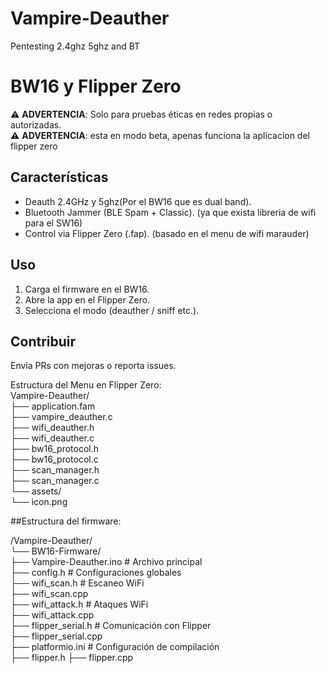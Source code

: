 # Vampire-Deauther
Pentesting 2.4ghz 5ghz and BT
# BW16 y Flipper Zero
⚠️ **ADVERTENCIA**: Solo para pruebas éticas en redes propias o autorizadas.  
⚠️ **ADVERTENCIA**: esta en modo beta, apenas funciona la aplicacion del flipper zero

## Características  
- Deauth 2.4GHz y 5ghz(Por el BW16 que es dual band).  
- Bluetooth Jammer (BLE Spam + Classic). (ya que exista libreria de wifi para el SW16)  
- Control via Flipper Zero (.fap).  (basado en el menu de wifi marauder)  

## Uso  
1. Carga el firmware en el BW16.  
2. Abre la app en el Flipper Zero.  
3. Selecciona el modo (deauther / sniff etc.).  

## Contribuir  
Envía PRs con mejoras o reporta issues.  

Estructura del Menu en Flipper Zero:  
Vampire-Deauther/  
├── application.fam  
├── vampire_deauther.c  
├── wifi_deauther.h  
├── wifi_deauther.c  
├── bw16_protocol.h  
├── bw16_protocol.c  
├── scan_manager.h  
├── scan_manager.c  
└── assets/  
    └── icon.png   
    
  

    
##Estructura del firmware:

/Vampire-Deauther/  
└── BW16-Firmware/  
    ├── Vampire-Deauther.ino        # Archivo principal  
    ├── config.h                    # Configuraciones globales  
    ├── wifi_scan.h              # Escaneo WiFi  
    ├── wifi_scan.cpp  
    ├── wifi_attack.h             # Ataques WiFi  
    ├── wifi_attack.cpp  
    ├── flipper_serial.h            # Comunicación con Flipper  
    ├── flipper_serial.cpp  
    ├── platformio.ini              # Configuración de compilación  
    ├── flipper.h
    ├── flipper.cpp
